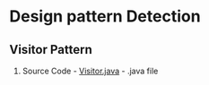 # Design pattern Detection

## Visitor Pattern

  1. Source Code
    - [Visitor.java](src/Observer/Visitor.java)
    - .java file
    
    
    
    
    
    
